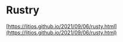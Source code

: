 # Rustry

[https://litios.github.io/2021/09/06/rusty.html](https://litios.github.io/2021/09/06/rusty.html)

